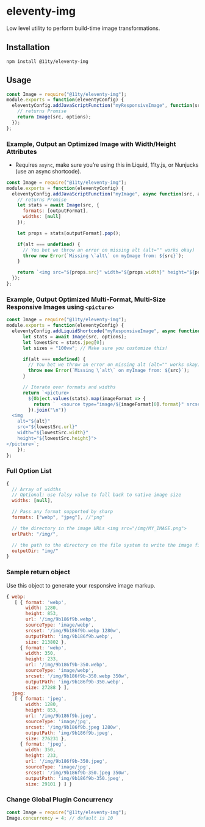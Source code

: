 # eleventy-img

Low level utility to perform build-time image transformations.

## Installation

```
npm install @11ty/eleventy-img
```

## Usage

```js
const Image = require("@11ty/eleventy-img");
module.exports = function(eleventyConfig) {
  eleventyConfig.addJavaScriptFunction("myResponsiveImage", function(src, options) {
    // returns Promise
    return Image(src, options);
  });
};
```

### Example, Output an Optimized Image with Width/Height Attributes

* Requires `async`, make sure you’re using this in Liquid, 11ty.js, or Nunjucks (use an async shortcode).

```js
const Image = require("@11ty/eleventy-img");
module.exports = function(eleventyConfig) {
  eleventyConfig.addJavaScriptFunction("myImage", async function(src, alt, outputFormat = "jpeg") {
    // returns Promise
    let stats = await Image(src, {
      formats: [outputFormat],
      widths: [null]
    });

    let props = stats[outputFormat].pop();

    if(alt === undefined) {
      // You bet we throw an error on missing alt (alt="" works okay)
      throw new Error(`Missing \`alt\` on myImage from: ${src}`);
    }

    return `<img src="${props.src}" width="${props.width}" height="${props.height}" alt="${alt}">`;
  });
};
```

### Example, Output Optimized Multi-Format, Multi-Size Responsive Images using `<picture>`

```js
const Image = require("@11ty/eleventy-img");
module.exports = function(eleventyConfig) {
  eleventyConfig.addLiquidShortcode("myResponsiveImage", async function(src, alt, options) {
      let stats = await Image(src, options);
      let lowestSrc = stats.jpeg[0];
      let sizes = "100vw"; // Make sure you customize this!

      if(alt === undefined) {
        // You bet we throw an error on missing alt (alt="" works okay)
        throw new Error(`Missing \`alt\` on myImage from: ${src}`);
      }

      // Iterate over formats and widths
      return `<picture>
        ${Object.values(stats).map(imageFormat => {
          return `  <source type="image/${imageFormat[0].format}" srcset="${imageFormat.map(entry => `${entry.url} ${entry.width}w`).join(", ")}" sizes="${sizes}">`;
        }).join("\n")}
  <img
    alt="${alt}"
    src="${lowestSrc.url}"
    width="${lowestSrc.width}"
    height="${lowestSrc.height}">
</picture>`;
    });
};
```

### Full Option List

```js
{
  // Array of widths
  // Optional: use falsy value to fall back to native image size
  widths: [null],

  // Pass any format supported by sharp
  formats: ["webp", "jpeg"], //"png"

  // the directory in the image URLs <img src="/img/MY_IMAGE.png">
  urlPath: "/img/",

  // the path to the directory on the file system to write the image files to disk
  outputDir: "img/"
}
```

### Sample return object

Use this object to generate your responsive image markup.

```js
{ webp:
   [ { format: 'webp',
       width: 1280,
       height: 853,
       url: '/img/9b186f9b.webp',
       sourceType: 'image/webp',
       srcset: '/img/9b186f9b.webp 1280w',
       outputPath: 'img/9b186f9b.webp',
       size: 213802 },
     { format: 'webp',
       width: 350,
       height: 233,
       url: '/img/9b186f9b-350.webp',
       sourceType: 'image/webp',
       srcset: '/img/9b186f9b-350.webp 350w',
       outputPath: 'img/9b186f9b-350.webp',
       size: 27288 } ],
  jpeg:
   [ { format: 'jpeg',
       width: 1280,
       height: 853,
       url: '/img/9b186f9b.jpeg',
       sourceType: 'image/jpg',
       srcset: '/img/9b186f9b.jpeg 1280w',
       outputPath: 'img/9b186f9b.jpeg',
       size: 276231 },
     { format: 'jpeg',
       width: 350,
       height: 233,
       url: '/img/9b186f9b-350.jpeg',
       sourceType: 'image/jpg',
       srcset: '/img/9b186f9b-350.jpeg 350w',
       outputPath: 'img/9b186f9b-350.jpeg',
       size: 29101 } ] }
```

### Change Global Plugin Concurrency

```js
const Image = require("@11ty/eleventy-img");
Image.concurrency = 4; // default is 10
```
